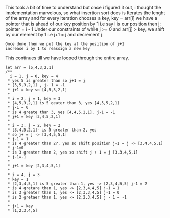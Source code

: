 <!-- farimomoh@gmail.com
    Farida Momoh
-->
This took a bit of time to understand but once i figured it out, i thought the implementation marvelous, so what insertion sort does is
Iterates the lenght of the array and for every iteration chooses a key, 
    key = arr[i]
    we have a pointer that is ahead of our key position by 1 i.e say i is our position then j; pointer = i - 1
    Under our constraints of while j >= 0 and arr[j] > key,
        we shift by our element by 1 i.e j+1 = j and decrement j

    Once done then we put the key at the position of j+1
    increase i by 1 to reassign a new key

This continues till we have looped through the entire array.

```
let arr = [5,4,3,2,1]
/**
  i = 1, j = 0, key = 4
 * yes 5 is greater than so j+1 = j
 * [5,5,3,2,1] , j- 1 = -1
 * j+1 = key so [4,5,3,2,1]
 * 
 * i = 2, j = 1, key = 3
 * [4,5,3,2,1] is 5 geater than 3, yes [4,5,5,2,1]
 * j-1 = 0
 * is 4 greate than 3, yes [4,4,5,2,1], j-1 = -1
 * j+1 = key [3,4,5,2,1]
 * 
 * i = 3, j = 2, key = 2
 * [3,4,5,2,1]- is 5 greater than 2, yes 
 * so j+ = j -> [3,4,5,5,1] 
 * j-1 = 1
 * is 4 greater than 2?, yes so shift position j+1 = j -> [3,4,4,5,1]
 * j-1=0
 * is 3 greater than 2, yes so shift j + 1 = j [3,3,4,5,1]
 * j-1=-1
 * 
 * j+1 = key [2,3,4,5,1]
 * 
 * i = 4, j = 3
 * key = 1
 * [2,3,4,5,1] is 5 greater than 1, yes -> [2,3,4,5,5] j-1 = 2
 * is 4 gretare than 1, yes -> [2,3,4,4,5] j-1 = 1
 * is 3 greater than 1, yes -> [2,3,3,4,5] j-1 = 0
 * is 2 gretaer than 1, yes -> [2,2,3,4,5] j - 1 = -1
 * 
 * j+1 = key
 * [1,2,3,4,5]
```
